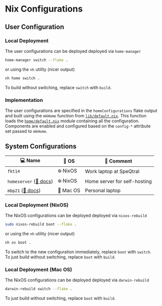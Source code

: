 # Nix Configurations

## User Configuration

### Local Deployment

The user configurations can be deployed deployed via `home-manager`

```bash
home-manager switch --flake .
```

or using the `nh` utility (nicer output)

```bash
nh home switch .
```

To build without switching, replace `switch` with `build`.

### Implementation

The user configurations are specified in the `homeConfigurations` flake output and built using the `mkHome` function from [`lib/default.nix`](lib/default.nix). This function loads the [`home/default.nix`](home/default.nix) module containing all the configuration. Components are enabled and configured based on the `config-*` attribute set passed to `mkHome`.

## System Configurations

| :computer: Name                                         | :floppy_disk: OS  | :speech_balloon: Comment     |
| ------------------------------------------------------- | ----------------- | ---------------------------- |
| `fkt14`                                                 | :snowflake: NixOS | Work laptop at SpeQtral      |
| `homeserver` ([:closed_book: docs](docs/homeserver.md)) | :snowflake: NixOS | Home server for self-hosting |
| `mbp21` ([:closed_book: docs](docs/mbp21.md))           | :apple: Mac OS    | Personal laptop              |

### Local Deployment (NixOS)

The NixOS configurations can be deployed deployed via `nixos-rebuild`

```bash
sudo nixos-rebuild boot --flake .
```

or using the `nh` utility (nicer output)

```bash
nh os boot .
```

To switch to the new configuration immediately, replace `boot` with `switch`.
To just build without switching, replace `boot` with `build`.

### Local Deployment (Mac OS)

The NixOS configurations can be deployed deployed via `darwin-rebuild`

```bash
darwin-rebuild switch --flake .
```

To just build without switching, replace `boot` with `build`.
